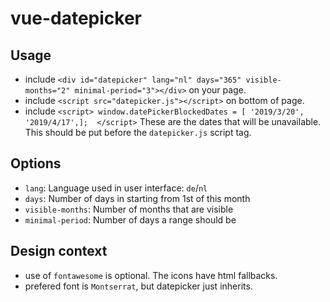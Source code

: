 # vue-datepicker

## Usage

- include `<div id="datepicker" lang="nl" days="365" visible-months="2" minimal-period="3"></div>` on your page.
- include `<script src="datepicker.js"></script>` on bottom of page.
- include `<script> window.datePickerBlockedDates = [ '2019/3/20', '2019/4/17',];  </script>`
These are the dates that will be unavailable. This should be put before the `datepicker.js` script tag.


## Options

- `lang`: Language used in user interface: `de`/`nl`
- `days`: Number of days in starting from 1st of this month
- `visible-months`:  Number of months that are visible
- `minimal-period`: Number of days a range should be


## Design context
- use of `fontawesome` is optional. The icons have html fallbacks.
- prefered font is `Montserrat`, but datepicker just inherits.